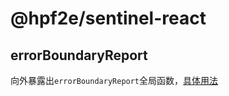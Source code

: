 # @hpf2e/sentinel-react
## errorBoundaryReport

向外暴露出`errorBoundaryReport`全局函数，[具体用法](https://github.com/clouDr-f2e/sentineljs/blob/master/docs/guide.md#NPM%E5%8C%85%E5%BD%A2%E5%BC%8F)
